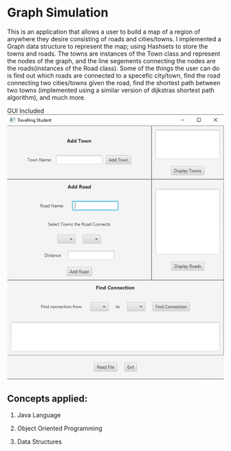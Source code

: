 # Graph Simulation

  This is an application that allows a user to build a map of a region of anywhere they desire consisting of roads and cities/towns. I implemented a Graph data structure to represent the map; using Hashsets to store the towns and roads.  The towns are instances of the Town class and represent the nodes of the graph, and the line segements connecting the nodes are the roads(instances of the Road class). Some of the things the user can do is find out which roads are connected to a specefic city/town, find the road connecting two cities/towns given the road, find the shortest path between two towns (implemented using a similar version of dijkstras shortest path algorithm), and much more. 

GUI Included 
<img src='Graph_Simulation GUI.PNG' title='Video Walkthrough' width='' alt='Video Walkthrough' />

## Concepts applied:
1. Java Language

2. Object Oriented Programming 

3. Data Structures

